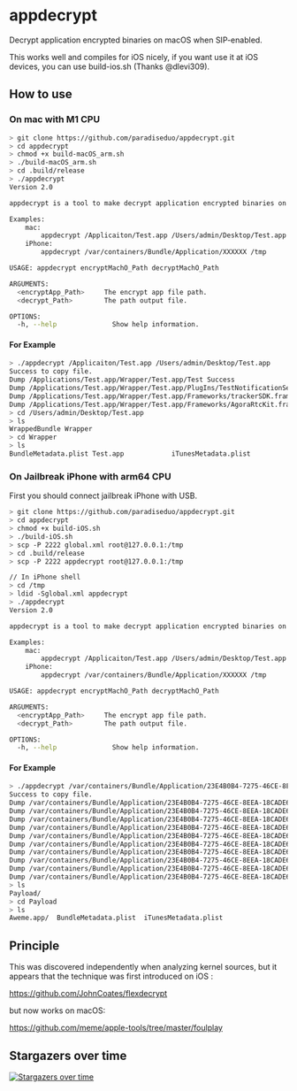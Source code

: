 # appdecrypt

Decrypt application encrypted binaries on macOS when SIP-enabled.

This works well and compiles for iOS nicely, if you want use it at iOS devices, you can use build-ios.sh (Thanks @dlevi309).

## How to use

### On mac with M1 CPU

```bash
> git clone https://github.com/paradiseduo/appdecrypt.git
> cd appdecrypt
> chmod +x build-macOS_arm.sh
> ./build-macOS_arm.sh
> cd .build/release
> ./appdecrypt
Version 2.0

appdecrypt is a tool to make decrypt application encrypted binaries on macOS when SIP-enabled.

Examples:
    mac:
        appdecrypt /Applicaiton/Test.app /Users/admin/Desktop/Test.app
    iPhone:
        appdecrypt /var/containers/Bundle/Application/XXXXXX /tmp

USAGE: appdecrypt encryptMachO_Path decryptMachO_Path

ARGUMENTS:
  <encryptApp_Path>     The encrypt app file path.
  <decrypt_Path>        The path output file.

OPTIONS:
  -h, --help              Show help information.
```

#### For Example

```bash
> ./appdecrypt /Applicaiton/Test.app /Users/admin/Desktop/Test.app
Success to copy file.
Dump /Applications/Test.app/Wrapper/Test.app/Test Success
Dump /Applications/Test.app/Wrapper/Test.app/PlugIns/TestNotificationService.appex/TestNotificationService Success
Dump /Applications/Test.app/Wrapper/Test.app/Frameworks/trackerSDK.framework/trackerSDK Success
Dump /Applications/Test.app/Wrapper/Test.app/Frameworks/AgoraRtcKit.framework/AgoraRtcKit Success
> cd /Users/admin/Desktop/Test.app
> ls
WrappedBundle Wrapper
> cd Wrapper
> ls
BundleMetadata.plist Test.app            iTunesMetadata.plist
```

### On Jailbreak iPhone with arm64 CPU

First you should connect jailbreak iPhone with USB.
```bash
> git clone https://github.com/paradiseduo/appdecrypt.git
> cd appdecrypt
> chmod +x build-iOS.sh
> ./build-iOS.sh
> scp -P 2222 global.xml root@127.0.0.1:/tmp
> cd .build/release
> scp -P 2222 appdecrypt root@127.0.0.1:/tmp

// In iPhone shell
> cd /tmp
> ldid -Sglobal.xml appdecrypt 
> ./appdecrypt
Version 2.0

appdecrypt is a tool to make decrypt application encrypted binaries on macOS when SIP-enabled.

Examples:
    mac:
        appdecrypt /Applicaiton/Test.app /Users/admin/Desktop/Test.app
    iPhone:
        appdecrypt /var/containers/Bundle/Application/XXXXXX /tmp

USAGE: appdecrypt encryptMachO_Path decryptMachO_Path

ARGUMENTS:
  <encryptApp_Path>     The encrypt app file path.
  <decrypt_Path>        The path output file.

OPTIONS:
  -h, --help              Show help information.
```

#### For Example
```bash
> ./appdecrypt /var/containers/Bundle/Application/23E4B0B4-7275-46CE-8EEA-18CADE61FDB8 /tmp
Success to copy file.
Dump /var/containers/Bundle/Application/23E4B0B4-7275-46CE-8EEA-18CADE61FDB8/Aweme.app/Aweme Success
Dump /var/containers/Bundle/Application/23E4B0B4-7275-46CE-8EEA-18CADE61FDB8/Aweme.app/PlugIns/AwemeDYShareExtension.appex/AwemeDYShareExtension Success
Dump /var/containers/Bundle/Application/23E4B0B4-7275-46CE-8EEA-18CADE61FDB8/Aweme.app/PlugIns/AwemeNotificationService.appex/AwemeNotificationService Success
Dump /var/containers/Bundle/Application/23E4B0B4-7275-46CE-8EEA-18CADE61FDB8/Aweme.app/PlugIns/AwemeWidgetExtension.appex/AwemeWidgetExtension Success
Dump /var/containers/Bundle/Application/23E4B0B4-7275-46CE-8EEA-18CADE61FDB8/Aweme.app/PlugIns/AWEVideoWidget.appex/AWEVideoWidget Success
Dump /var/containers/Bundle/Application/23E4B0B4-7275-46CE-8EEA-18CADE61FDB8/Aweme.app/PlugIns/AwemeBroadcastExtension.appex/AwemeBroadcastExtension Success
Dump /var/containers/Bundle/Application/23E4B0B4-7275-46CE-8EEA-18CADE61FDB8/Aweme.app/PlugIns/AWEFriendsWidgets.appex/AWEFriendsWidgets Success
Dump /var/containers/Bundle/Application/23E4B0B4-7275-46CE-8EEA-18CADE61FDB8/Aweme.app/PlugIns/AwemeVideoNotification.appex/AwemeVideoNotification Success
Dump /var/containers/Bundle/Application/23E4B0B4-7275-46CE-8EEA-18CADE61FDB8/Aweme.app/Frameworks/ByteRtcEngineKit.framework/ByteRtcEngineKit Success
Dump /var/containers/Bundle/Application/23E4B0B4-7275-46CE-8EEA-18CADE61FDB8/Aweme.app/Frameworks/byteaudio.framework/byteaudio Success
> ls
Payload/
> cd Payload
> ls
Aweme.app/  BundleMetadata.plist  iTunesMetadata.plist
```

## Principle
This was discovered independently when analyzing kernel sources, but it appears that the technique was first introduced on iOS : 

https://github.com/JohnCoates/flexdecrypt

but now works on macOS:

https://github.com/meme/apple-tools/tree/master/foulplay



## Stargazers over time

[![Stargazers over time](https://starchart.cc/paradiseduo/appdecrypt.svg)](https://starchart.cc/paradiseduo/appdecrypt)

